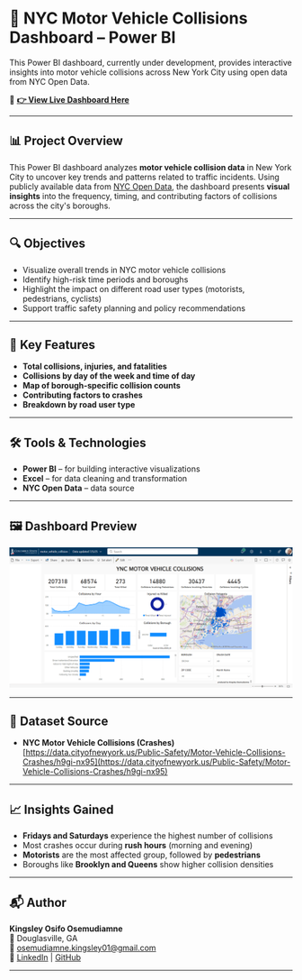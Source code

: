 # 🚗 NYC Motor Vehicle Collisions Dashboard – Power BI

This Power BI dashboard, currently under development, provides interactive insights into motor vehicle collisions across New York City using open data from NYC Open Data.

🔗 **[👉 View Live Dashboard Here](https://app.powerbi.com/view?r=eyJrIjoiY2I4YWFjODEtNDA0Ni00M2JjLWFhN2ItMTEwYjVmZmMzZjA3IiwidCI6IjBmMDRhMDk5LTZkYzctNDRmZC1hODc1LTAwOTIyOTA2ZmM5YiIsImMiOjZ9)**

---

## 📊 Project Overview

This Power BI dashboard analyzes **motor vehicle collision data** in New York City to uncover key trends and patterns related to traffic incidents. Using publicly available data from [NYC Open Data](https://www.kaggle.com/datasets/nypd/vehicle-collisions), the dashboard presents **visual insights** into the frequency, timing, and contributing factors of collisions across the city's boroughs.

---

## 🔍 Objectives

- Visualize overall trends in NYC motor vehicle collisions  
- Identify high-risk time periods and boroughs  
- Highlight the impact on different road user types (motorists, pedestrians, cyclists)  
- Support traffic safety planning and policy recommendations  

---

## 📌 Key Features

- **Total collisions, injuries, and fatalities**  
- **Collisions by day of the week and time of day**  
- **Map of borough-specific collision counts**  
- **Contributing factors to crashes**  
- **Breakdown by road user type**  

---

## 🛠️ Tools & Technologies

- **Power BI** – for building interactive visualizations  
- **Excel** – for data cleaning and transformation  
- **NYC Open Data** – data source  

---

## 🖼️ Dashboard Preview

![Dashboard Screenshot](/screenshot.png)

---

## 📁 Dataset Source

- **NYC Motor Vehicle Collisions (Crashes)**  
  [https://data.cityofnewyork.us/Public-Safety/Motor-Vehicle-Collisions-Crashes/h9gi-nx95](https://data.cityofnewyork.us/Public-Safety/Motor-Vehicle-Collisions-Crashes/h9gi-nx95)

---

## 📈 Insights Gained

- **Fridays and Saturdays** experience the highest number of collisions  
- Most crashes occur during **rush hours** (morning and evening)  
- **Motorists** are the most affected group, followed by **pedestrians**  
- Boroughs like **Brooklyn and Queens** show higher collision densities  

---

## 📬 Author

**Kingsley Osifo Osemudiamne**  
📍 Douglasville, GA  
📧 osemudiamne.kingsley01@gmail.com  
🔗 [LinkedIn](https://www.linkedin.com/in/osemudiamne/) | [GitHub](https://github.com/kingsleyose)

---
